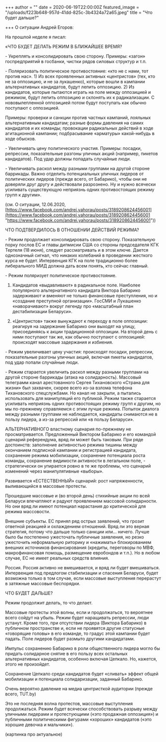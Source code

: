 +++
author = ""
date = 2020-06-19T22:00:00Z
featured_image = "/uploads/f223b648-957d-41dd-825c-3b4324a72a65.jpeg"
title = "Что будет дальше?"

+++
О ситуации Андрей Егоров:

На прошлой неделе я писал:

«ЧТО БУДЕТ ДЕЛАТЬ РЕЖИМ В БЛИЖАЙШЕЕ ВРЕМЯ?

\- Укреплять и консолидировать свою сторону. Примеры: «загон» госпредприятий в госбанки, чистки рядов силовых структур и т.п.

\- Поляризовать политическое противостояние: «кто не с нами, тот против нас». 1) Из всех проявленных активных «центристов» (тех, кто не за оппозицию, и не за лукашенко), которые вошли в кампании альтернативных кандидатов, будут лепить оппозицию. 2) Из кандидатов, которые пытаются играть на поле между оппозицией и режимом, будут лепить оппозицию и склонять их к радикализации. С нововылепленной оппозицией потом будут поступать как обычно поступают с оппозицией.

Примеры: проверки и санкции против частных кампаний, лояльных альтернативным кандидатам; разные формы давления на самих кандидатов и их команды; провокации радикальных действий в ходе агитационной кампании; подбрасывание «арматуры» какой-нибудь в ходе обысков.

\- Увеличивать цену политического участия. Примеры: посадки, репрессии, показательные разгоны уличных акций (например, пикетов кандидатов). Под удар должны попадать случайные люди.

\- Увеличивать раскол между разными группами на другой стороне баррикады. Важно отделить потенциальных уличных лидеров от политических лидеров (прежде всего, от Бабарико), чтобы они не доверяли друг другу и действовали разрознено. Ну и нужно всячески усиливать существующую неприязнь одних противостоящих режиму групп к другим». 

(см. О ситуации, 12.06.2020, [https://www.facebook.com/andrei.yahorau/posts/3189208624456001](https://www.facebook.com/andrei.yahorau/posts/3189208624456001 "https://www.facebook.com/andrei.yahorau/posts/3189208624456001"))

ЧТО ПОДТВЕРДИЛОСЬ В ОТНОШЕНИИ ДЕЙСТВИЙ РЕЖИМА?

\- Режим продолжает консолидировать свою сторону. Показательную порку послов ЕС и главы дипмисии США со стороны председателя КГК Тертеля (18 июня), следует рассматривать и в этом ключе. Дается однозначный сигнал, что никаких колебаний в проведении жесткого курса не будет. Интервенция КГК на поле традиционно более либерального МИД должна дать всем понять, кто сейчас главный.

\- Режим поляризует политическое противостояние. 

1) Кандидатов «выдавливают» в радикальное поле. Наиболее популярного альтернативного кандидата Виктора Бабарико задерживают и вменяют не только финансовые преступления, но и «создание преступной организации». ГосСМИ и Лукашенко «наворачивают» вокруг легенду про «масштабный план дестабилизации Беларуси». 

2) «Центристов» также вынуждают к переходу в поле оппозиции: реагируя на задержание Бабарико они выходят на улицу, присоединяясь к акции традиционной оппозиции. На второй день с ними поступают так же, как обычно поступают с оппозицией: происходят массовые задержания и избиения.

\- Режим увеличивает цену участия: происходят посадки, репрессии, показательные разгоны уличных акций, включая пикеты кандидатов, под удар попали случайные люди.

\- Режим старается увеличить раскол между разными группами на другой стороне баррикады (атака на солидарность). Массовый телеграмм канал арестованного Сергея Тихановского «Страна для жизни» был захвачен, скорее всего из-за взлома телефона Тихановского спецслужбами. Но канал не закрыли, а пытались использовать для манипуляций его публикой. Режим также старается усиливать неприязнь одних противостоящих режиму групп к другим, но мы по-прежнему справляемся с этим лучше режима. Попыток диалога между разными группами не наблюдается, кандидаты снимаются не в пользу лидера, а из-за репрессий или «в пользу Беларуси».

АЛЬТЕРНАТИВНОГО властному сценария по-прежнему не просматривается. Предложенный Виктором Бабарико и его командой сценарий референдума, вряд ли может быть таковым. При ряде достоинств: заполнение активностью режима тишины между окончанием подписной кампании и регистрацией кандидата, сохранение режима мобилизации, сохранение потенциала роста команды, сохранение видимости активности в легальном поле, - стратегически он упирается ровно в те же проблемы, что сценарий изменений через манипулятивные «выборы». 

Развивается «ЕСТЕСТВЕННЫЙ» сценарий: рост напряженности, выливающийся в массовые протесты.

Прошедшие массовые и (во второй день) стихийные акции по всей Беларуси впечатляют и радуют проявлением массовой солидарности. Но они вряд ли имеют потенциал нарастания до критической для режима массовости.

Внешние субъекты. ЕС принял ряд острых заявлений, что грозит ответной реакцией и охлаждением отношений. Вряд ли это верная стратегия, потому что дальше только санкции или… ничего. Лучше было бы постепенно ужесточать публичные заявления, но резко ужесточить неформальную риторику и «нажимать» блокированием внешних источников финансирования (кредиты, переговоры по МВФ, макрофинансовая помощь, размещение евробондов и т.п.). Но в любом случае, ЕС не имеет реальных средств влияния.

Россия. Россия активно не вмешивается, и вряд ли будет вмешиваться. Интервенция под предлогом стабилизации и спасения Беларуси, будет возможна только в том случае, если массовые выступления перерастут в затяжные массовые беспорядки. 

ЧТО БУДЕТ ДАЛЬШЕ?

Режим продолжит делать, то что делает.

Массовые протесты этой волны, если и продолжаться, то вероятнее всего сойдут на убыль. Режим будет наращивать репрессии, люди устанут. Кроме того, при отсутствии лидера (Виктора Бабарико) в публичном пространстве и, если не проявятся другие статусные «говорящие головы» в его команде, то градус этой кампании будет падать. Поле лидеров будет размыто другими кандидатами.

Импульс сохранению Бабарико в роли общественного лидера могло бы придать солидарное снятие в его пользу всех остальных альтернативных кандидатов, особенно включая Цепкало. Но, кажется, этого не произойдет. 

Сохранение Цепкало среди кандидатов будет «сливать» эффект общей мобилизации и потенциала солидаризации, заданный Бабарико.

Очень вероятно давление на медиа центристкой аудитории (прежде всего, TUT.by)

Это не последняя волна протестов, массовые выступления продолжаться. Режим будет всячески способствовать разрыву между уличными лидерами и протестующими («это продажная оппозиция») и публичными политическими фигурами «хороших» кандидатов («это хорошие девочка и мальчики»).

(картинка про актуальное)